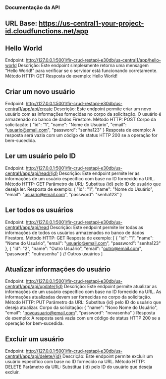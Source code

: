 ### Documentação da API
## URL Base: https://us-central1-your-project-id.cloudfunctions.net/app

## Hello World 
Endpoint: http://127.0.0.1:5001/fir-crud-restapi-e30db/us-central1/app/hello-world
Descrição: Este endpoint simplesmente retorna uma mensagem "Hello World!" para verificar se o servidor está funcionando corretamente.
Método HTTP: GET
Resposta de exemplo:
Hello World!

## Criar um novo usuário
Endpoint: http://127.0.0.1:5001/fir-crud-restapi-e30db/us-central1/app/api/create
Descrição: Este endpoint permite criar um novo usuário com as informações fornecidas no corpo da solicitação. O usuário é armazenado no banco de dados Firestore.
Método HTTP: POST
Corpo da solicitação:
{
  "id": "1",
  "name": "Nome do Usuário",
  "email": "usuario@email.com",
  "password": "senha123"
}
Resposta de exemplo: A resposta será vazia com um código de status HTTP 200 se a operação for bem-sucedida.

## Ler um usuário pelo ID
Endpoint: http://127.0.0.1:5001/fir-crud-restapi-e30db/us-central1/app/api/read/{id}
Descrição: Este endpoint permite ler as informações de um usuário específico com base no ID fornecido na URL.
Método HTTP: GET
Parâmetro da URL: Substitua {id} pelo ID do usuário que deseja ler.
Resposta de exemplo:
{
  "id": "1",
  "name": "Nome do Usuário",
  "email": "usuario@email.com",
  "password": "senha123"
}

## Ler todos os usuários
Endpoint: http://127.0.0.1:5001/fir-crud-restapi-e30db/us-central1/app/api/read
Descrição: Este endpoint permite ler todas as informações de todos os usuários armazenados no banco de dados Firestore.
Método HTTP: GET
Resposta de exemplo:
[
  {
    "id": "1",
    "name": "Nome do Usuário",
    "email": "usuario@email.com",
    "password": "senha123"
  },
  {
    "id": "2",
    "name": "Outro Usuário",
    "email": "outro@email.com",
    "password": "outrasenha"
  }
  // Outros usuários
]

## Atualizar informações do usuário
Endpoint: http://127.0.0.1:5001/fir-crud-restapi-e30db/us-central1/app/api/update/{id}
Descrição: Este endpoint permite atualizar as informações de um usuário específico com base no ID fornecido na URL. As informações atualizadas devem ser fornecidas no corpo da solicitação.
Método HTTP: PUT
Parâmetro da URL: Substitua {id} pelo ID do usuário que deseja atualizar.
Corpo da solicitação:
{
  "name": "Novo Nome do Usuário",
  "email": "novousuario@email.com",
  "password": "novasenha"
}
Resposta de exemplo: A resposta será vazia com um código de status HTTP 200 se a operação for bem-sucedida.

## Excluir um usuário
Endpoint: http://127.0.0.1:5001/fir-crud-restapi-e30db/us-central1/app/api/delete/{id}
Descrição: Este endpoint permite excluir um usuário específico com base no ID fornecido na URL.
Método HTTP: DELETE
Parâmetro da URL: Substitua {id} pelo ID do usuário que deseja excluir.


